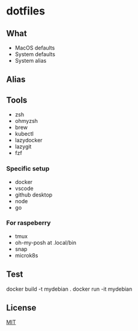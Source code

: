 # dotfiles

## What

- MacOS defaults
- System defaults
- System alias

## Alias

## Tools

- zsh
- ohmyzsh
- brew
- kubectl
- lazydocker
- lazygit
- fzf

### Specific setup

- docker
- vscode
- github desktop
- node
- go

### For raspeberry

- tmux
- oh-my-posh at .local/bin
- snap
- microk8s

## Test

docker build -t mydebian .
docker run -it mydebian

## License

[MIT](LICENSE)
